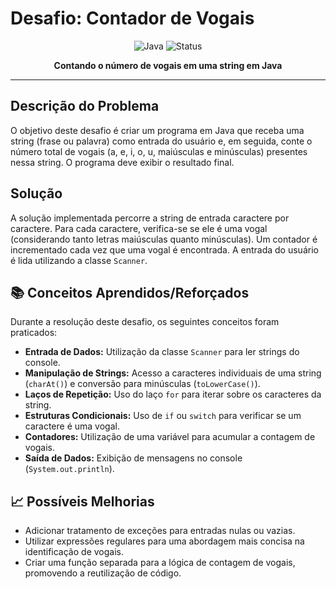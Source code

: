 # Desafio: Contador de Vogais

<div align="center">

![Java](https://img.shields.io/badge/Java-ED8B00?style=for-the-badge&logo=openjdk&logoColor=white)
![Status](https://img.shields.io/badge/Status-Concluído-green?style=for-the-badge)

**Contando o número de vogais em uma string em Java**

</div>

---

## Descrição do Problema

O objetivo deste desafio é criar um programa em Java que receba uma string (frase ou palavra) como entrada do usuário e, em seguida, conte o número total de vogais (a, e, i, o, u, maiúsculas e minúsculas) presentes nessa string. O programa deve exibir o resultado final.

## Solução

A solução implementada percorre a string de entrada caractere por caractere. Para cada caractere, verifica-se se ele é uma vogal (considerando tanto letras maiúsculas quanto minúsculas). Um contador é incrementado cada vez que uma vogal é encontrada. A entrada do usuário é lida utilizando a classe `Scanner`.

## 📚 Conceitos Aprendidos/Reforçados

Durante a resolução deste desafio, os seguintes conceitos foram praticados:

-   **Entrada de Dados:** Utilização da classe `Scanner` para ler strings do console.
-   **Manipulação de Strings:** Acesso a caracteres individuais de uma string (`charAt()`) e conversão para minúsculas (`toLowerCase()`).
-   **Laços de Repetição:** Uso do laço `for` para iterar sobre os caracteres da string.
-   **Estruturas Condicionais:** Uso de `if` ou `switch` para verificar se um caractere é uma vogal.
-   **Contadores:** Utilização de uma variável para acumular a contagem de vogais.
-   **Saída de Dados:** Exibição de mensagens no console (`System.out.println`).

## 📈 Possíveis Melhorias

-   Adicionar tratamento de exceções para entradas nulas ou vazias.
-   Utilizar expressões regulares para uma abordagem mais concisa na identificação de vogais.
-   Criar uma função separada para a lógica de contagem de vogais, promovendo a reutilização de código.


